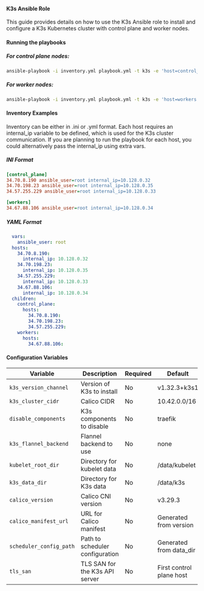 #### K3s Ansible Role
This guide provides details on how to use the K3s Ansible role to install and configure a K3s Kubernetes cluster with control plane and worker nodes.

#### Running the playbooks
##### For control plane nodes:
```bash
ansible-playbook -i inventory.yml playbook.yml -t k3s -e 'host=control_plane'
```
##### For worker nodes:
```bash
ansible-playbook -i inventory.yml playbook.yml -t k3s -e 'host=workers'
```

#### Inventory Examples
Inventory can be either in .ini or .yml format. Each host requires an internal_ip variable to be defined, which is used for the K3s cluster communication. If you are planning to run the playbook for each host, you could alternatively pass the internal_ip using extra vars.

##### INI Format
```ini
[control_plane]
34.70.8.190 ansible_user=root internal_ip=10.128.0.32
34.70.198.23 ansible_user=root internal_ip=10.128.0.35
34.57.255.229 ansible_user=root internal_ip=10.128.0.33

[workers]
34.67.88.106 ansible_user=root internal_ip=10.128.0.34
```
##### YAML Format
```yaml
  vars:
    ansible_user: root
  hosts:
    34.70.8.190:
      internal_ip: 10.128.0.32
    34.70.198.23:
      internal_ip: 10.128.0.35
    34.57.255.229:
      internal_ip: 10.128.0.33
    34.67.88.106:
      internal_ip: 10.128.0.34
  children:
    control_plane:
      hosts:
        34.70.8.190:
        34.70.198.23:
        34.57.255.229:
    workers:
      hosts:
        34.67.88.106:
```        

#### Configuration Variables
| Variable                  | Description                                    | Required | Default                 |
|---------------------------|------------------------------------------------|----------|-------------------------|
| `k3s_version_channel`     | Version of K3s to install                      | No       | v1.32.3+k3s1            |
| `k3s_cluster_cidr`        | Calico CIDR                                    | No       | 10.42.0.0/16            |
| `disable_components`      | K3s components to disable                      | No       | traefik                 |
| `k3s_flannel_backend`     | Flannel backend to use                         | No       | none                    |
| `kubelet_root_dir`        | Directory for kubelet data                     | No       | /data/kubelet           |
| `k3s_data_dir`            | Directory for K3s data                         | No       | /data/k3s               |
| `calico_version`          | Calico CNI version                             | No       | v3.29.3                 |
| `calico_manifest_url`     | URL for Calico manifest                        | No       | Generated from version  |
| `scheduler_config_path`   | Path to scheduler configuration                | No       | Generated from data_dir |
| `tls_san`                 | TLS SAN for the K3s API server                 | No       | First control plane host|

